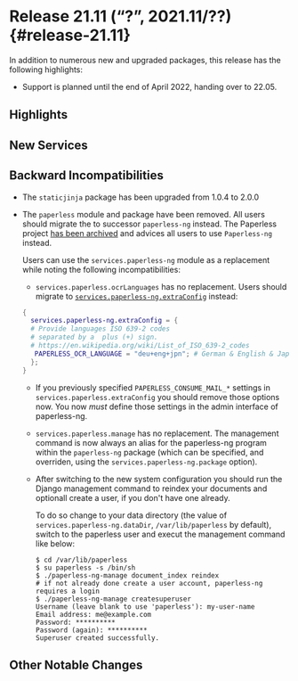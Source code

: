 # Release 21.11 (“?”, 2021.11/??) {#release-21.11}

In addition to numerous new and upgraded packages, this release has the following highlights:

* Support is planned until the end of April 2022, handing over to 22.05.

## Highlights

## New Services

## Backward Incompatibilities

* The `staticjinja` package has been upgraded from 1.0.4 to 2.0.0
* The `paperless` module and package have been removed. All users should migrate the to
  successor `paperless-ng` instead. The Paperless project [has been
  archived](https://github.com/the-paperless-project/paperless/commit/9b0063c9731f7c5f65b1852cb8caff97f5e40ba4)
  and advices all users to use `Paperless-ng` instead.

  Users can use the `services.paperless-ng` module as a replacement while noting the following incompatibilities:
    * `services.paperless.ocrLanguages` has no replacement. Users should migrate to [`services.paperless-ng.extraConfig`](options.html#opt-services.paperless-ng.extraConfig) instead:
     ```nix
     {
       services.paperless-ng.extraConfig = {
       # Provide languages ISO 639-2 codes
       # separated by a  plus (+) sign.
       # https://en.wikipedia.org/wiki/List_of_ISO_639-2_codes
        PAPERLESS_OCR_LANGUAGE = "deu+eng+jpn"; # German & English & Japanse
       };
     }
     ```

    * If you previously specified `PAPERLESS_CONSUME_MAIL_*` settings in
      `services.paperless.extraConfig` you should remove those options now. You
      now *must* define those settings in the admin interface of paperless-ng.

    * `services.paperless.manage` has no replacement. The management command is
      now always an alias for the paperless-ng program within the
      `paperless-ng` package (which can be specified, and overriden, using the
      `services.paperless-ng.package` option).

    * After switching to the new system configuration you should run the Django
      management command to reindex your documents and optionall create a user,
      if you don't have one already.

      To do so change to your data directory (the value of
      `services.paperless-ng.dataDir`, `/var/lib/paperless` by default), switch
      to the paperless user and execut the management command like below:
      ```
      $ cd /var/lib/paperless
      $ su paperless -s /bin/sh
      $ ./paperless-ng-manage document_index reindex
      # if not already done create a user account, paperless-ng requires a login
      $ ./paperless-ng-manage createsuperuser
      Username (leave blank to use 'paperless'): my-user-name
      Email address: me@example.com
      Password: **********
      Password (again): **********
      Superuser created successfully.
      ```


## Other Notable Changes
